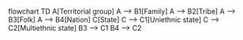 flowchart TD
    A[Territorial group]
    A --> B1[Family]
    A --> B2[Tribe]
    A --> B3[Folk]
    A --> B4[Nation]
    C[State]
    C --> C1[Uniethnic state]
    C --> C2[Multiethnic state]
    B3 --> C1
    B4 --> C2
